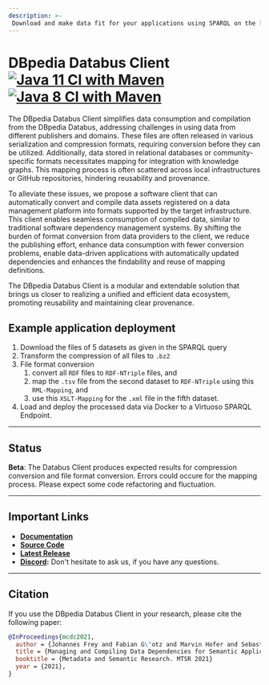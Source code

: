 ```yaml
---
description: >-
 Download and make data fit for your applications using SPARQL on the [DBpedia Databus](https://github.com/dbpedia/databus) or on DBpedia's [Online Deployment Platform](https://databus.dbpedia.org/).
---
```


# DBpedia Databus Client [![Java 11 CI with Maven](https://github.com/dbpedia/databus-client/actions/workflows/maven-java-11.yml/badge.svg)](https://github.com/dbpedia/databus-client/actions/workflows/maven-java-11.yml) [![Java 8 CI with Maven](https://github.com/dbpedia/databus-client/actions/workflows/maven-java-8.yml/badge.svg)](https://github.com/dbpedia/databus-client/actions/workflows/maven-java-8.yml)


The DBpedia Databus Client simplifies data consumption and compilation from the DBpedia Databus, addressing challenges in using data from different publishers and domains. These files are often released in various serialization and compression formats, requiring conversion before they can be utilized. Additionally, data stored in relational databases or community-specific formats necessitates mapping for integration with knowledge graphs. This mapping process is often scattered across local infrastructures or GitHub repositories, hindering reusability and provenance.

To alleviate these issues, we propose a software client that can automatically convert and compile data assets registered on a data management platform into formats supported by the target infrastructure. This client enables seamless consumption of compiled data, similar to traditional software dependency management systems. By shifting the burden of format conversion from data providers to the client, we reduce the publishing effort, enhance data consumption with fewer conversion problems, enable data-driven applications with automatically updated dependencies and enhances the findability and reuse of mapping definitions.

The DBpedia Databus Client is a modular and extendable solution that brings us closer to realizing a unified and efficient data ecosystem, promoting reusability and maintaining clear provenance.

## Example application deployment

1. Download the files of 5 datasets as given in the SPARQL query
2. Transform the compression of all files to `.bz2`
2. File format conversion
    1. convert all `RDF` files to `RDF-NTriple` files, and
    2. map the `.tsv` file from the second dataset to `RDF-NTriple` using this <databus-uri> `RML-Mapping`, and
    3. use this <databus-uri> `XSLT-Mapping` for the `.xml` file in the fifth dataset.
3. Load and deploy the processed data via Docker to a Virtuoso SPARQL Endpoint.
   
---

## Status

**Beta**:
The Databus Client produces expected results for compression conversion and file format conversion. Errors could occure for the mapping process. Please expect some code refactoring and fluctuation.

---
## Important Links

- **[Documentation](https://dbpedia.gitbook.io/databus/v/download-client/overview/readme)**
- **[Source Code](https://github.com/dbpedia/databus-client/tree/master)**
- **[Latest Release](https://github.com/dbpedia/databus-client/releases/latest)**
- **[Discord](https://discord.gg/fB8byAPP7e):** Don't hesitate to ask us, if you have any questions.

---

## Citation
If you use the DBpedia Databus Client in your research, please cite the following paper:
```bibtex
@InProceedings{mcdc2021,
  author = {Johannes Frey and Fabian G\"otz and Marvin Hofer and Sebastian Hellmann},
  title = {Managing and Compiling Data Dependencies for Semantic Applications using Databus Client},
  booktitle = {Metadata and Semantic Research. MTSR 2021}
  year = {2021},
}
```
